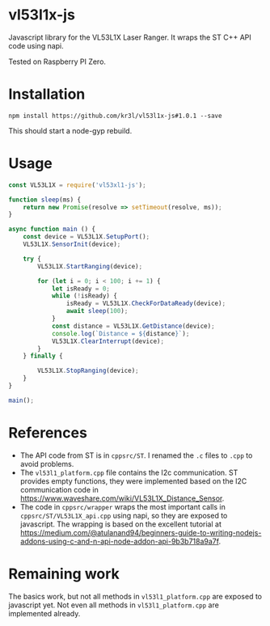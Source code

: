 # vl53l1x-js

Javascript library for the VL53L1X Laser Ranger. It wraps the ST C++ API code using napi.

Tested on Raspberry PI Zero.

# Installation

```
npm install https://github.com/kr3l/vl53l1x-js#1.0.1 --save
```

This should start a node-gyp rebuild.

# Usage


```js
const VL53L1X = require('vl53xl1-js');

function sleep(ms) {
    return new Promise(resolve => setTimeout(resolve, ms));
}

async function main () {
    const device = VL53L1X.SetupPort();
    VL53L1X.SensorInit(device);

    try {
        VL53L1X.StartRanging(device);

        for (let i = 0; i < 100; i += 1) {
            let isReady = 0;
            while (!isReady) {
                isReady = VL53L1X.CheckForDataReady(device);
                await sleep(100);
            }
            const distance = VL53L1X.GetDistance(device);
            console.log(`Distance = ${distance}`);
            VL53L1X.ClearInterrupt(device);
        }
    } finally {

        VL53L1X.StopRanging(device);
    }
}

main();
```

# References

* The API code from ST is in ```cppsrc/ST```. I renamed the ```.c``` files to ```.cpp``` to avoid problems.
* The ```vl53l1_platform.cpp``` file contains the I2c communication. ST provides empty functions, they were
implemented based on the I2C communication code in <https://www.waveshare.com/wiki/VL53L1X_Distance_Sensor>.
* The code in ```cppsrc/wrapper``` wraps the most important calls in ```cppsrc/ST/VL53L1X_api.cpp``` using napi, so they are exposed to javascript. 
The wrapping is based on the excellent tutorial at <https://medium.com/@atulanand94/beginners-guide-to-writing-nodejs-addons-using-c-and-n-api-node-addon-api-9b3b718a9a7f>.

# Remaining work

The basics work, but not all methods in ```vl53l1_platform.cpp``` are exposed to javascript yet. Not even all methods in ```vl53l1_platform.cpp``` are implemented already.